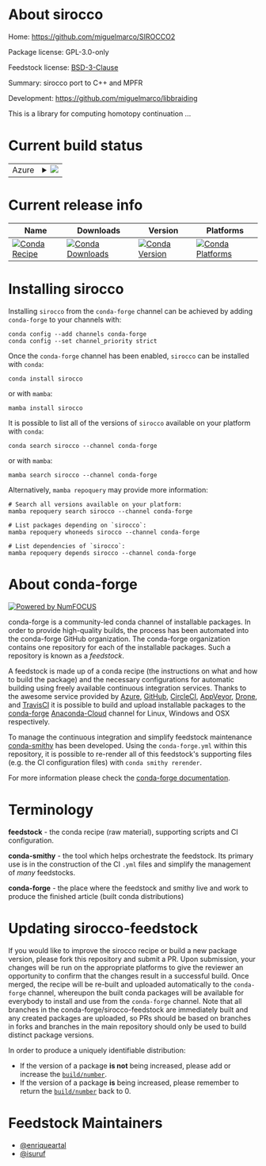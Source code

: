 About sirocco
=============

Home: https://github.com/miguelmarco/SIROCCO2

Package license: GPL-3.0-only

Feedstock license: [BSD-3-Clause](https://github.com/conda-forge/sirocco-feedstock/blob/main/LICENSE.txt)

Summary: sirocco port to C++ and MPFR

Development: https://github.com/miguelmarco/libbraiding

This is a library for computing homotopy continuation ...

Current build status
====================


<table>
    
  <tr>
    <td>Azure</td>
    <td>
      <details>
        <summary>
          <a href="https://dev.azure.com/conda-forge/feedstock-builds/_build/latest?definitionId=16872&branchName=main">
            <img src="https://dev.azure.com/conda-forge/feedstock-builds/_apis/build/status/sirocco-feedstock?branchName=main">
          </a>
        </summary>
        <table>
          <thead><tr><th>Variant</th><th>Status</th></tr></thead>
          <tbody><tr>
              <td>linux_64</td>
              <td>
                <a href="https://dev.azure.com/conda-forge/feedstock-builds/_build/latest?definitionId=16872&branchName=main">
                  <img src="https://dev.azure.com/conda-forge/feedstock-builds/_apis/build/status/sirocco-feedstock?branchName=main&jobName=linux&configuration=linux_64_" alt="variant">
                </a>
              </td>
            </tr><tr>
              <td>linux_aarch64</td>
              <td>
                <a href="https://dev.azure.com/conda-forge/feedstock-builds/_build/latest?definitionId=16872&branchName=main">
                  <img src="https://dev.azure.com/conda-forge/feedstock-builds/_apis/build/status/sirocco-feedstock?branchName=main&jobName=linux&configuration=linux_aarch64_" alt="variant">
                </a>
              </td>
            </tr><tr>
              <td>linux_ppc64le</td>
              <td>
                <a href="https://dev.azure.com/conda-forge/feedstock-builds/_build/latest?definitionId=16872&branchName=main">
                  <img src="https://dev.azure.com/conda-forge/feedstock-builds/_apis/build/status/sirocco-feedstock?branchName=main&jobName=linux&configuration=linux_ppc64le_" alt="variant">
                </a>
              </td>
            </tr><tr>
              <td>osx_64</td>
              <td>
                <a href="https://dev.azure.com/conda-forge/feedstock-builds/_build/latest?definitionId=16872&branchName=main">
                  <img src="https://dev.azure.com/conda-forge/feedstock-builds/_apis/build/status/sirocco-feedstock?branchName=main&jobName=osx&configuration=osx_64_" alt="variant">
                </a>
              </td>
            </tr><tr>
              <td>osx_arm64</td>
              <td>
                <a href="https://dev.azure.com/conda-forge/feedstock-builds/_build/latest?definitionId=16872&branchName=main">
                  <img src="https://dev.azure.com/conda-forge/feedstock-builds/_apis/build/status/sirocco-feedstock?branchName=main&jobName=osx&configuration=osx_arm64_" alt="variant">
                </a>
              </td>
            </tr>
          </tbody>
        </table>
      </details>
    </td>
  </tr>
</table>

Current release info
====================

| Name | Downloads | Version | Platforms |
| --- | --- | --- | --- |
| [![Conda Recipe](https://img.shields.io/badge/recipe-sirocco-green.svg)](https://anaconda.org/conda-forge/sirocco) | [![Conda Downloads](https://img.shields.io/conda/dn/conda-forge/sirocco.svg)](https://anaconda.org/conda-forge/sirocco) | [![Conda Version](https://img.shields.io/conda/vn/conda-forge/sirocco.svg)](https://anaconda.org/conda-forge/sirocco) | [![Conda Platforms](https://img.shields.io/conda/pn/conda-forge/sirocco.svg)](https://anaconda.org/conda-forge/sirocco) |

Installing sirocco
==================

Installing `sirocco` from the `conda-forge` channel can be achieved by adding `conda-forge` to your channels with:

```
conda config --add channels conda-forge
conda config --set channel_priority strict
```

Once the `conda-forge` channel has been enabled, `sirocco` can be installed with `conda`:

```
conda install sirocco
```

or with `mamba`:

```
mamba install sirocco
```

It is possible to list all of the versions of `sirocco` available on your platform with `conda`:

```
conda search sirocco --channel conda-forge
```

or with `mamba`:

```
mamba search sirocco --channel conda-forge
```

Alternatively, `mamba repoquery` may provide more information:

```
# Search all versions available on your platform:
mamba repoquery search sirocco --channel conda-forge

# List packages depending on `sirocco`:
mamba repoquery whoneeds sirocco --channel conda-forge

# List dependencies of `sirocco`:
mamba repoquery depends sirocco --channel conda-forge
```


About conda-forge
=================

[![Powered by
NumFOCUS](https://img.shields.io/badge/powered%20by-NumFOCUS-orange.svg?style=flat&colorA=E1523D&colorB=007D8A)](https://numfocus.org)

conda-forge is a community-led conda channel of installable packages.
In order to provide high-quality builds, the process has been automated into the
conda-forge GitHub organization. The conda-forge organization contains one repository
for each of the installable packages. Such a repository is known as a *feedstock*.

A feedstock is made up of a conda recipe (the instructions on what and how to build
the package) and the necessary configurations for automatic building using freely
available continuous integration services. Thanks to the awesome service provided by
[Azure](https://azure.microsoft.com/en-us/services/devops/), [GitHub](https://github.com/),
[CircleCI](https://circleci.com/), [AppVeyor](https://www.appveyor.com/),
[Drone](https://cloud.drone.io/welcome), and [TravisCI](https://travis-ci.com/)
it is possible to build and upload installable packages to the
[conda-forge](https://anaconda.org/conda-forge) [Anaconda-Cloud](https://anaconda.org/)
channel for Linux, Windows and OSX respectively.

To manage the continuous integration and simplify feedstock maintenance
[conda-smithy](https://github.com/conda-forge/conda-smithy) has been developed.
Using the ``conda-forge.yml`` within this repository, it is possible to re-render all of
this feedstock's supporting files (e.g. the CI configuration files) with ``conda smithy rerender``.

For more information please check the [conda-forge documentation](https://conda-forge.org/docs/).

Terminology
===========

**feedstock** - the conda recipe (raw material), supporting scripts and CI configuration.

**conda-smithy** - the tool which helps orchestrate the feedstock.
                   Its primary use is in the construction of the CI ``.yml`` files
                   and simplify the management of *many* feedstocks.

**conda-forge** - the place where the feedstock and smithy live and work to
                  produce the finished article (built conda distributions)


Updating sirocco-feedstock
==========================

If you would like to improve the sirocco recipe or build a new
package version, please fork this repository and submit a PR. Upon submission,
your changes will be run on the appropriate platforms to give the reviewer an
opportunity to confirm that the changes result in a successful build. Once
merged, the recipe will be re-built and uploaded automatically to the
`conda-forge` channel, whereupon the built conda packages will be available for
everybody to install and use from the `conda-forge` channel.
Note that all branches in the conda-forge/sirocco-feedstock are
immediately built and any created packages are uploaded, so PRs should be based
on branches in forks and branches in the main repository should only be used to
build distinct package versions.

In order to produce a uniquely identifiable distribution:
 * If the version of a package **is not** being increased, please add or increase
   the [``build/number``](https://docs.conda.io/projects/conda-build/en/latest/resources/define-metadata.html#build-number-and-string).
 * If the version of a package **is** being increased, please remember to return
   the [``build/number``](https://docs.conda.io/projects/conda-build/en/latest/resources/define-metadata.html#build-number-and-string)
   back to 0.

Feedstock Maintainers
=====================

* [@enriqueartal](https://github.com/enriqueartal/)
* [@isuruf](https://github.com/isuruf/)

